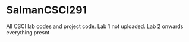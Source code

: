 # SalmanCSCI291
All CSCI lab codes and project code.
Lab 1 not uploaded.
Lab 2 onwards everything presnt
